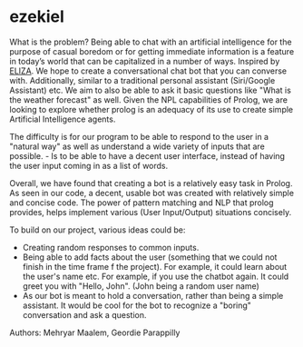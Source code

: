 # ezekiel

What is the problem?
Being able to chat with an artificial intelligence for the purpose of casual boredom or for getting immediate information is a feature in today’s world that can be capitalized in a number of ways. Inspired by [ELIZA](https://en.wikipedia.org/wiki/ELIZA). We hope to create a conversational chat bot that you can converse with. Additionally, similar to a traditional personal assistant (Siri/Google Assistant) etc. We aim to also be able to ask it basic questions like "What is the weather forecast" as well. Given the NPL capabilities of Prolog, we are looking to explore whether prolog is an adequacy of its use to create simple Artificial Intelligence agents.

The difficulty is for our program to be able to respond to the user in a "natural way" as well as understand a wide variety of inputs that are possible. - Is to be able to have a decent user interface, instead of having the user input coming in as a list of words.

Overall, we have found that creating a bot is a relatively easy task in Prolog. As seen in our code, a decent, usable bot was created with relatively simple and concise code. The power of pattern matching and NLP that prolog provides, helps implement various (User Input/Output) situations concisely.

To build on our project, various ideas could be:
 - Creating random responses to common inputs.
 - Being able to add facts about the user (something that we could not finish in the time frame f the project). For example, it could learn about the user's name etc. For example, if you use the chatbot again. It could greet you with "Hello, John". (John being a random user name)
 - As our bot is meant to hold a conversation, rather than being a simple assistant. It would be cool for the bot to recognize a "boring" conversation and ask a question.
 
 
Authors: Mehryar Maalem, Geordie Parappilly
